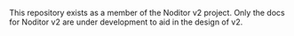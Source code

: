 This repository exists as a member of the Noditor v2 project. Only the docs for Noditor v2 are under development to aid in the design of v2.
